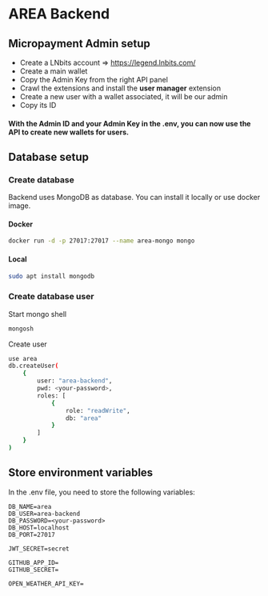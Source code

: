 # AREA Backend

## Micropayment Admin setup

* Create a LNbits account => https://legend.lnbits.com/
* Create a main wallet
* Copy the Admin Key from the right API panel
* Crawl the extensions and install the **user manager** extension
* Create a new user with a wallet associated, it will be our admin
* Copy its ID

#### With the Admin ID and your Admin Key in the .env, you can now use the API to create new wallets for users.

## Database setup

### Create database

Backend uses MongoDB as database. You can install it locally or use docker image.

#### Docker

```bash
docker run -d -p 27017:27017 --name area-mongo mongo
```

#### Local

```bash
sudo apt install mongodb
```

### Create database user

Start mongo shell

```bash
mongosh
```

Create user

```bash
use area
db.createUser(
    {
        user: "area-backend",
        pwd: <your-password>,
        roles: [
            {
                role: "readWrite",
                db: "area"
            }
        ]
    }
)
```

## Store environment variables

In the .env file, you need to store the following variables:

```dotenv
DB_NAME=area
DB_USER=area-backend
DB_PASSWORD=<your-password>
DB_HOST=localhost
DB_PORT=27017

JWT_SECRET=secret

GITHUB_APP_ID=
GITHUB_SECRET=

OPEN_WEATHER_API_KEY=
```
